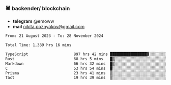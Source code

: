### 🕷 backender/ blockchain
- **telegram** @emoww
- **mail** nikita.poznyakov@gmail.com

<!--START_SECTION:waka-->

```txt
From: 21 August 2023 - To: 28 November 2024

Total Time: 1,339 hrs 16 mins

TypeScript                    897 hrs 42 mins ████████████████▓░░░░░░░░   66.78 %
Rust                          68 hrs 5 mins   █▒░░░░░░░░░░░░░░░░░░░░░░░   05.07 %
Markdown                      66 hrs 32 mins  █▒░░░░░░░░░░░░░░░░░░░░░░░   04.95 %
C                             53 hrs 54 mins  █░░░░░░░░░░░░░░░░░░░░░░░░   04.01 %
Prisma                        23 hrs 41 mins  ▒░░░░░░░░░░░░░░░░░░░░░░░░   01.76 %
Tact                          19 hrs 39 mins  ▒░░░░░░░░░░░░░░░░░░░░░░░░   01.46 %
```

<!--END_SECTION:waka-->




